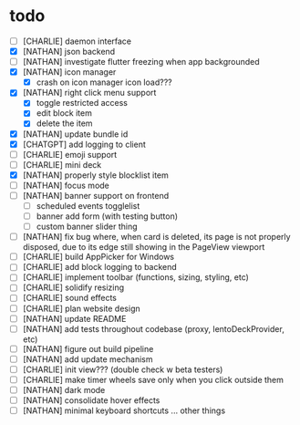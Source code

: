 # todo

- [ ] [CHARLIE] daemon interface
- [x] [NATHAN] json backend
- [ ] [NATHAN] investigate flutter freezing when app backgrounded
- [x] [NATHAN] icon manager
  - [x] crash on icon manager icon load???
- [x] [NATHAN] right click menu support
  - [x] toggle restricted access
  - [x] edit block item
  - [x] delete the item
- [x] [NATHAN] update bundle id
- [x] [CHATGPT] add logging to client
- [ ] [CHARLIE] emoji support
- [ ] [CHARLIE] mini deck
- [x] [NATHAN] properly style blocklist item
- [ ] [NATHAN] focus mode
- [ ] [NATHAN] banner support on frontend
  - [ ] scheduled events togglelist
  - [ ] banner add form (with testing button)
  - [ ] custom banner slider thing
- [ ] [NATHAN] fix bug where, when card is deleted, its page is not properly disposed, due to its edge still showing in the PageView viewport
- [ ] [CHARLIE] build AppPicker for Windows
- [ ] [CHARLIE] add block logging to backend
- [ ] [CHARLIE] implement toolbar (functions, sizing, styling, etc)
- [ ] [CHARLIE] solidify resizing
- [ ] [CHARLIE] sound effects
- [ ] [CHARLIE] plan website design
- [ ] [NATHAN] update README
- [ ] [NATHAN] add tests throughout codebase (proxy, lentoDeckProvider, etc)
- [ ] [NATHAN] figure out build pipeline
- [ ] [NATHAN] add update mechanism
- [ ] [CHARLIE] init view??? (double check w beta testers)
- [ ] [CHARLIE] make timer wheels save only when you click outside them
- [ ] [NATHAN] dark mode
- [ ] [NATHAN] consolidate hover effects
- [ ] [NATHAN] minimal keyboard shortcuts
      ... other things
